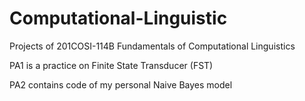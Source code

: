 # Computational-Linguistic
Projects of 201COSI-114B Fundamentals of Computational Linguistics

PA1 is a practice on Finite State Transducer (FST)

PA2 contains code of my personal Naive Bayes model
